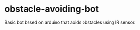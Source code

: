 obstacle-avoiding-bot
=====================

Basic bot based on arduino that aoids obstacles using IR sensor.

